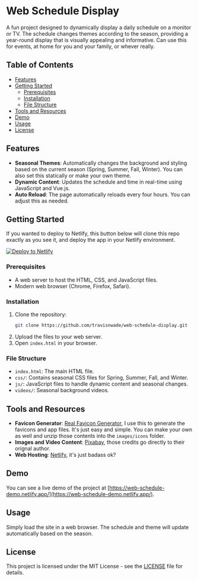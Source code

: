 # Web Schedule Display

A fun project designed to dynamically display a daily schedule on a monitor or TV. The schedule changes themes according to the season, providing a year-round display that is visually appealing and informative.  Can use this for events, at home for you and your family, or whever really.

## Table of Contents
- [Features](#features)
- [Getting Started](#getting-started)
  - [Prerequisites](#prerequisites)
  - [Installation](#installation)
  - [File Structure](#file-structure)
- [Tools and Resources](#tools-and-resources)
- [Demo](#demo)
- [Usage](#usage)
- [License](#license)

## Features

- **Seasonal Themes**: Automatically changes the background and styling based on the current season (Spring, Summer, Fall, Winter).  You can also set this statically or make your own theme.
- **Dynamic Content**: Updates the schedule and time in real-time using JavaScript and Vue.js.
- **Auto Reload**: The page automatically reloads every four hours.  You can adjust this as needed.

## Getting Started

If you wanted to deploy to Netlify, this button below will clone this repo exactly as you see it, and deploy the app in your Netlify environment.

[![Deploy to Netlify](https://www.netlify.com/img/deploy/button.svg)](https://app.netlify.com/start/deploy?repository=https://github.com/travisnwade/web-schedule-display)


### Prerequisites

- A web server to host the HTML, CSS, and JavaScript files.
- Modern web browser (Chrome, Firefox, Safari).

### Installation

1. Clone the repository:
    ```bash
    git clone https://github.com/travisnwade/web-schedule-display.git
    ```
2. Upload the files to your web server.
3. Open `index.html` in your browser.

### File Structure

- `index.html`: The main HTML file.
- `css/`: Contains seasonal CSS files for Spring, Summer, Fall, and Winter.
- `js/`: JavaScript files to handle dynamic content and seasonal changes.
- `videos/`: Seasonal background videos.

## Tools and Resources

- **Favicon Generator**: [Real Favicon Generator](https://realfavicongenerator.net/), I use this to generate the favicons and app files.  It's just easy and simple.  You can make your own as well and unzip those contents into the `images/icons` folder.
- **Images and Video Content**: [Pixabay](https://pixabay.com/), those credits go directly to their orignal author.
- **Web Hosting**: [Netlify](https://www.netlify.com/), it's just badass ok? 

## Demo

You can see a live demo of the project at [https://web-schedule-demo.netlify.app/](https://web-schedule-demo.netlify.app/).

## Usage

Simply load the site in a web browser. The schedule and theme will update automatically based on the season.

## License

This project is licensed under the MIT License - see the [LICENSE](LICENSE) file for details.
